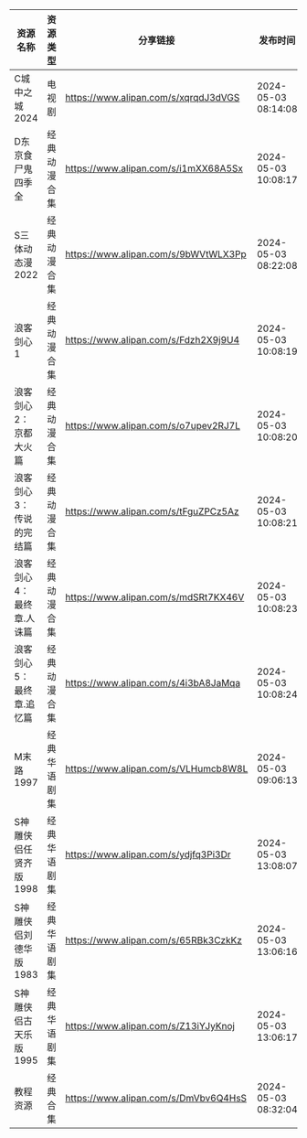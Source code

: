 | 资源名称          | 资源类型   | 分享链接                                 | 发布时间                |
| ------------- | ------ | ------------------------------------ | ------------------- |
| C城中之城2024     | 电视剧    | https://www.alipan.com/s/xqrqdJ3dVGS | 2024-05-03 08:14:08 |
| D东京食尸鬼四季全     | 经典动漫合集 | https://www.alipan.com/s/i1mXX68A5Sx | 2024-05-03 10:08:17 |
| S三体动态漫2022    | 经典动漫合集 | https://www.alipan.com/s/9bWVtWLX3Pp | 2024-05-03 08:22:08 |
| 浪客剑心1         | 经典动漫合集 | https://www.alipan.com/s/Fdzh2X9j9U4 | 2024-05-03 10:08:19 |
| 浪客剑心2：京都大火篇   | 经典动漫合集 | https://www.alipan.com/s/o7upev2RJ7L | 2024-05-03 10:08:20 |
| 浪客剑心3：传说的完结篇  | 经典动漫合集 | https://www.alipan.com/s/tFguZPCz5Az | 2024-05-03 10:08:21 |
| 浪客剑心4：最终章.人诛篇 | 经典动漫合集 | https://www.alipan.com/s/mdSRt7KX46V | 2024-05-03 10:08:23 |
| 浪客剑心5：最终章.追忆篇 | 经典动漫合集 | https://www.alipan.com/s/4i3bA8JaMqa | 2024-05-03 10:08:24 |
| M末路1997       | 经典华语剧集 | https://www.alipan.com/s/VLHumcb8W8L | 2024-05-03 09:06:13 |
| S神雕侠侣任贤齐版1998 | 经典华语剧集 | https://www.alipan.com/s/ydjfq3Pi3Dr | 2024-05-03 13:08:07 |
| S神雕侠侣刘德华版1983 | 经典华语剧集 | https://www.alipan.com/s/65RBk3CzkKz | 2024-05-03 13:06:16 |
| S神雕侠侣古天乐版1995 | 经典华语剧集 | https://www.alipan.com/s/Z13iYJyKnoj | 2024-05-03 13:06:17 |
| 教程资源          | 经典合集   | https://www.alipan.com/s/DmVbv6Q4HsS | 2024-05-03 08:32:04 |
